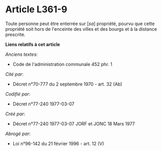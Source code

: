 # Article L361-9

Toute personne peut être enterrée sur [*sa*] propriété, pourvu que cette propriété soit hors de l'enceinte des villes et des
bourgs et à la distance prescrite.

**Liens relatifs à cet article**

_Anciens textes_:

  - Code de l'administration communale 452 phr. 1

_Cité par_:

  - Décret n°70-777 du 2 septembre 1970 - art. 32 (Ab)

_Codifié par_:

  - Décret n°77-240 1977-03-07

_Créé par_:

  - Décret n°77-240 1977-03-07 JORF et JONC 18 Mars 1977

_Abrogé par_:

  - Loi n°96-142 du 21 février 1996 - art. 12 (V)
